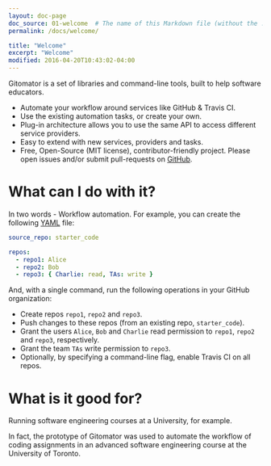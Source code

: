 ```yaml
---
layout: doc-page
doc_source: 01-welcome  # The name of this Markdown file (without the .md folder)
permalink: /docs/welcome/

title: "Welcome"
excerpt: "Welcome"
modified: 2016-04-20T10:43:02-04:00
---
```



Gitomator is a set of libraries and command-line tools, built to help software educators.

 * Automate your workflow around services like GitHub & Travis CI.
 * Use the existing automation tasks, or create your own.
 * Plug-in architecture allows you to use the same API to access different service providers.
 * Easy to extend with new services, providers and tasks.
 * Free, Open-Source (MIT license), contributor-friendly project. Please open issues and/or submit pull-requests on [GitHub](https://github.com/gitomator).


# What can I do with it?

In two words - Workflow automation.
For example, you can create the following [YAML](http://yaml.org/) file:

```yaml
source_repo: starter_code

repos:
  - repo1: Alice
  - repo2: Bob
  - repo3: { Charlie: read, TAs: write }
```

And, with a single command, run the following operations in your GitHub organization:

 * Create repos `repo1`, `repo2` and `repo3`.
 * Push changes to these repos (from an existing repo, `starter_code`).
 * Grant the users `Alice`, `Bob` and `Charlie` read permission to `repo1`, `repo2` and `repo3`, respectively.
 * Grant the team `TAs` write permission to `repo3`.
 * Optionally, by specifying a command-line flag, enable Travis CI on all repos.

# What is it good for?

Running software engineering courses at a University, for example.          

In fact, the prototype of Gitomator was used to automate the workflow of coding
assignments in an advanced software engineering course at the University of Toronto.
